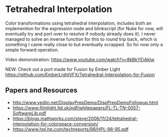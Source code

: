 # Tetrahedral Interpolation
Color transformations using tetrahedral interpolation, includes both an implemention for the expression node and blinkscript (for Nuke for now, will eventually try and port over to resolve if nobody already does it).
I never managed to solve an inverse function for this to round trip back, which is something I came really close to but eventually scrapped. So for now only a simple forward operation.

Video demonstration: https://www.youtube.com/watch?v=8kBkYEiAkIw

NEW: Check out a port made for Fusion by Ember Light https://github.com/EmberLightVFX/Tetrahedral-Interpolation-for-Fusion


## Papers and Resources
- http://www.yedlin.net/DisplayPrepDemo/DispPrepDemoFollowup.html
- https://www.filmlight.ltd.uk/pdf/whitepapers/FL-TL-TN-0057-SoftwareLib.pdf
- https://blogs.mathworks.com/steve/2006/11/24/tetrahedral-interpolation-for-colorspace-conversion/
- https://www.hpl.hp.com/techreports/98/HPL-98-95.pdf
